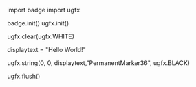 import badge
import ugfx

badge.init()
ugfx.init()

ugfx.clear(ugfx.WHITE)

displaytext = "Hello World!"

ugfx.string(0, 0, displaytext,"PermanentMarker36", ugfx.BLACK)

ugfx.flush()
